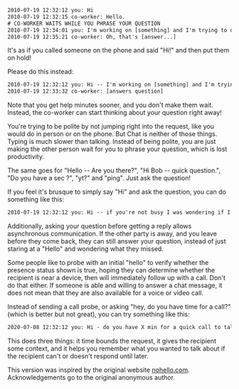 <!--
.. title: Please Don't Say Just Hello In Chat
.. slug: the-no-hello-policy
.. date: 2020-07-30 09:07:23 UTC+02:00
.. tags:
.. category: random
.. link:
.. description: The no hello policy is a way to stop wasting time with good manners when having a specific question.
.. type: text
.. previewimage: /images/nohello.png
-->

``` txt
2010-07-19 12:32:12 you: Hi
2010-07-19 12:32:15 co-worker: Hello.
# CO-WORKER WAITS WHILE YOU PHRASE YOUR QUESTION
2010-07-19 12:34:01 you: I'm working on [something] and I'm trying to do [etc...]
2010-07-19 12:35:21 co-worker: Oh, that's [answer...]
```

It's as if you called someone on the phone and said "Hi!" and then put them on
hold!

Please do this instead:

``` txt
2010-07-19 12:32:12 you: Hi -- I'm working on [something] and I'm trying to do [etc...]
2010-07-19 12:33:32 co-worker: [answers question]
```
<!-- TEASER_END -->
Note that you get help minutes sooner, and you don't make them wait. Instead,
the co-worker can start thinking about your question right away!

You're trying to be polite by not jumping right into the request, like you
would do in person or on the phone. But Chat is neither of those things. Typing
is much slower than talking. Instead of being polite, you are just making the
other person wait for you to phrase your question, which is lost productivity.

The same goes for "Hello -- Are you there?", "Hi Bob -- quick question.", "Do
you have a sec ?", "yt?" and "ping". Just ask the question!

If you feel it's brusque to simply say "Hi" and ask the question, you can do
something like this:

``` txt
2010-07-19 12:32:12 you: Hi -- if you're not busy I was wondering if I could ask a question. I'm working on [something] and I'm trying to do [etc...]
```

Additionally, asking your question before getting a reply allows asynchronous
communication. If the other party is away, and you leave before they come back,
they can still answer your question, instead of just staring at a "Hello" and
wondering what they missed.

Some people like to probe with an initial "hello" to verify whether the presence
status shown is true, hoping they can determine whether the recipient is near a device,
then will immediately follow up with a call. Don't do that either.
If someone is able and willing to answer a chat message, it does not mean that they are also available for
a voice or video call.

Instead of sending a call probe, or asking "hey, do you have time for a call?"
(which is better but not great), you can try something like this:

``` txt
2020-07-08 12:32:12 you: Hi - do you have X min for a quick call to talk about XYZ? [etc...]
```

This does three things: it time bounds the request, it gives the recipient some context, and
it helps you remember what you wanted to talk about if the recipient can't or doesn't respond
until later.

This version was inspired by the original website [nohello.com](http://www.nohello.com/).
Acknowledgements go to the original anonymous author.
